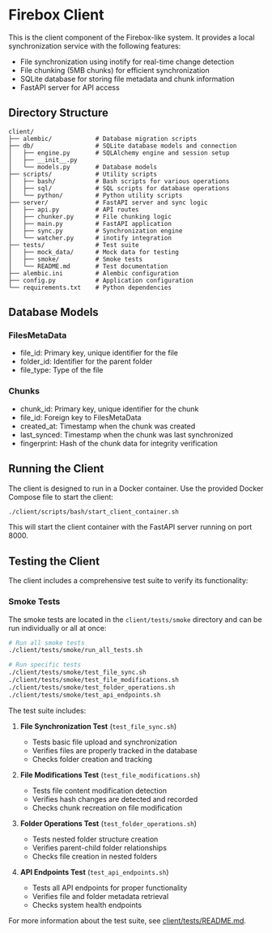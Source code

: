 # Firebox Client

This is the client component of the Firebox-like system. It provides a local synchronization service with the following features:

- File synchronization using inotify for real-time change detection
- File chunking (5MB chunks) for efficient synchronization
- SQLite database for storing file metadata and chunk information
- FastAPI server for API access

## Directory Structure

```
client/
├── alembic/            # Database migration scripts
├── db/                 # SQLite database models and connection
│   ├── engine.py       # SQLAlchemy engine and session setup
│   ├── __init__.py
│   └── models.py       # Database models
├── scripts/            # Utility scripts
│   ├── bash/           # Bash scripts for various operations
│   ├── sql/            # SQL scripts for database operations
│   └── python/         # Python utility scripts
├── server/             # FastAPI server and sync logic
│   ├── api.py          # API routes
│   ├── chunker.py      # File chunking logic
│   ├── main.py         # FastAPI application
│   ├── sync.py         # Synchronization engine
│   └── watcher.py      # inotify integration
├── tests/              # Test suite
│   ├── mock_data/      # Mock data for testing
│   ├── smoke/          # Smoke tests
│   └── README.md       # Test documentation
├── alembic.ini         # Alembic configuration
├── config.py           # Application configuration
└── requirements.txt    # Python dependencies
```

## Database Models

### FilesMetaData
- file_id: Primary key, unique identifier for the file
- folder_id: Identifier for the parent folder
- file_type: Type of the file

### Chunks
- chunk_id: Primary key, unique identifier for the chunk
- file_id: Foreign key to FilesMetaData
- created_at: Timestamp when the chunk was created
- last_synced: Timestamp when the chunk was last synchronized
- fingerprint: Hash of the chunk data for integrity verification

## Running the Client

The client is designed to run in a Docker container. Use the provided Docker Compose file to start the client:

```bash
./client/scripts/bash/start_client_container.sh
```

This will start the client container with the FastAPI server running on port 8000.

## Testing the Client

The client includes a comprehensive test suite to verify its functionality:

### Smoke Tests

The smoke tests are located in the `client/tests/smoke` directory and can be run individually or all at once:

```bash
# Run all smoke tests
./client/tests/smoke/run_all_tests.sh

# Run specific tests
./client/tests/smoke/test_file_sync.sh
./client/tests/smoke/test_file_modifications.sh
./client/tests/smoke/test_folder_operations.sh
./client/tests/smoke/test_api_endpoints.sh
```

The test suite includes:

1. **File Synchronization Test** (`test_file_sync.sh`)
   - Tests basic file upload and synchronization
   - Verifies files are properly tracked in the database
   - Checks folder creation and tracking

2. **File Modifications Test** (`test_file_modifications.sh`)
   - Tests file content modification detection
   - Verifies hash changes are detected and recorded
   - Checks chunk recreation on file modification

3. **Folder Operations Test** (`test_folder_operations.sh`)
   - Tests nested folder structure creation
   - Verifies parent-child folder relationships
   - Checks file creation in nested folders

4. **API Endpoints Test** (`test_api_endpoints.sh`)
   - Tests all API endpoints for proper functionality
   - Verifies file and folder metadata retrieval
   - Checks system health endpoints

For more information about the test suite, see [client/tests/README.md](tests/README.md).
